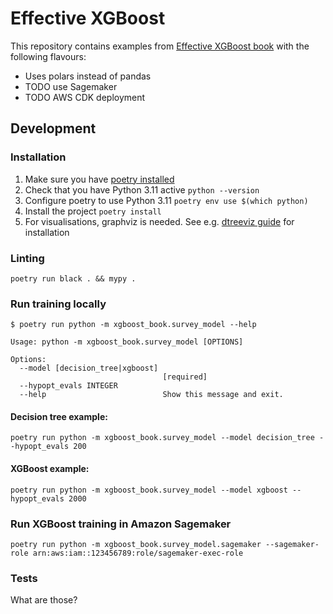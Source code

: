 # Effective XGBoost 

This repository contains examples from [Effective XGBoost book](https://store.metasnake.com/xgboost) with the following flavours:

- Uses polars instead of pandas
- TODO use Sagemaker
- TODO AWS CDK deployment

## Development

### Installation

1. Make sure you have [poetry installed](https://python-poetry.org/docs/#installation)
2. Check that you have Python 3.11 active `python --version`
3. Configure poetry to use Python 3.11 `poetry env use $(which python)`
4. Install the project `poetry install`
5. For visualisations, graphviz is needed. See e.g. [dtreeviz guide](https://github.com/parrt/dtreeviz#installation) for installation

### Linting

`poetry run black . && mypy .`

### Run training locally

```
$ poetry run python -m xgboost_book.survey_model --help

Usage: python -m xgboost_book.survey_model [OPTIONS]

Options:
  --model [decision_tree|xgboost]
                                  [required]
  --hypopt_evals INTEGER
  --help                          Show this message and exit.

```

#### Decision tree example:

`poetry run python -m xgboost_book.survey_model --model decision_tree --hypopt_evals 200`

#### XGBoost example:

`poetry run python -m xgboost_book.survey_model --model xgboost --hypopt_evals 2000`

### Run XGBoost training in Amazon Sagemaker

`poetry run python -m xgboost_book.survey_model.sagemaker --sagemaker-role arn:aws:iam::123456789:role/sagemaker-exec-role`

### Tests

What are those?
